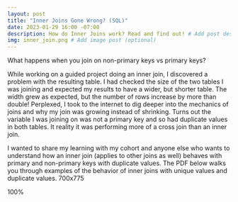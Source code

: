 ```yaml
---
layout: post
title: "Inner Joins Gone Wrong? (SQL)"
date: 2023-01-29 16:00 -07:00
description: How do Inner Joins work? Read and find out! # Add post description (optional)
img: inner_join.png # Add image post (optional)
---
```


What happens when you join on non-primary keys vs primary keys? 

While working on a guided project doing an inner join, I discovered a problem with the resulting table. I had checked the size of the two tables I was joining and expected my results to have a wider, but shorter table. The width grew as expected, but the number of rows increase by more than double! Perplexed, I took to the internet to dig deeper into the mechanics of joins and why my join was growing instead of shrinking. Turns out the variable I was joining on was not a primary key and so had duplicate values in both tables. It reality it was performing more of a cross join than an inner join.

I wanted to share my learning with my cohort and anyone else who wants to understand how an inner join (applies to other joins as well) behaves with primary and non-primary keys with duplicate values. The PDF below walks you through examples of the behavior of inner joins with unique values and duplicate values. 
700x775
<object data="../assets/docs/inner-joins-gone-wrong.pdf" width="700" height="775" type='application/pdf'></object>

100%
<object data="../assets/docs/inner-joins-gone-wrong.pdf" width=100% height=100% type='application/pdf'></object>
